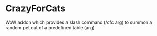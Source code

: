 # CrazyForCats
WoW addon which provides a slash command (/cfc arg) to summon a random pet out of a predefined table (arg)
